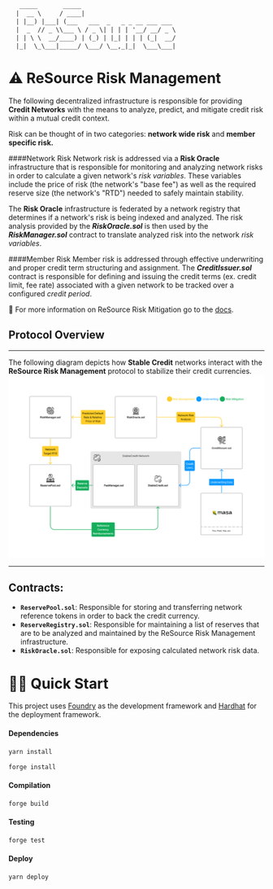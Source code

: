 ```
   _____       _____
  |  __ \     / ____|
  | |__) |___| (___   ___  _   _ _ __ ___ ___
  |  _  // _ \\___ \ / _ \| | | | '__/ __/ _ \
  | | \ \  __/____) | (_) | |_| | | | (_|  __/
  |_|  \_\___|_____/ \___/ \__,_|_|  \___\___|
```

# ⚠️ ReSource Risk Management

The following decentralized infrastructure is responsible for providing **Credit Networks** with the means to analyze, predict, and mitigate credit risk within a mutual credit context.

Risk can be thought of in two categories: **network wide risk** and **member specific risk.**

####Network Risk
Network risk is addressed via a **Risk Oracle** infrastructure that is responsible for monitoring and analyzing network risks in order to calculate a given network's _risk variables_. These variables include the price of risk (the network's "base fee") as well as the required reserve size (the network's "RTD") needed to safely maintain stability.

The **Risk Oracle** infrastructure is federated by a network registry that determines if a network's risk is being indexed and analyzed. The risk analysis provided by the **_RiskOracle.sol_** is then used by the **_RiskManager.sol_** contract to translate analyzed risk into the network _risk variables_.

####Member Risk
Member risk is addressed through effective underwriting and proper credit term structuring and assignment. The **_CreditIssuer.sol_** contract is responsible for defining and issuing the credit terms (ex. credit limit, fee rate) associated with a given network to be tracked over a configured _credit period_.

📕 For more information on ReSource Risk Mitigation go to the [docs](https://docs.stablecredit.io/stable-credit/credit-risk).

## Protocol Overview

---

The following diagram depicts how **Stable Credit** networks interact with the **ReSource Risk Management** protocol to stabilize their credit currencies.
![alt text](./Diagram.png)

---

## Contracts:

- **`ReservePool.sol`**: Responsible for storing and transferring network reference tokens in order to back the credit currency.
- **`ReserveRegistry.sol`**: Responsible for maintaining a list of reserves that are to be analyzed and maintained by the ReSource Risk Management infrastructure.
- **`RiskOracle.sol`**: Responsible for exposing calculated network risk data.

# 🏄‍♂️ Quick Start

This project uses [Foundry](https://github.com/foundry-rs/foundry) as the development framework and [Hardhat](https://github.com/NomicFoundation/hardhat) for the deployment framework.

#### Dependencies

```
yarn install
```

```bash
forge install
```

#### Compilation

```bash
forge build
```

#### Testing

```bash
forge test
```

#### Deploy

```bash
yarn deploy
```
